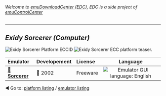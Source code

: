 ###### Welcome to [emuDownloadCenter (EDC)](https://github.com/PhoenixInteractiveNL/emuDownloadCenter/wiki/), EDC is a side project of [emuControlCenter](https://github.com/PhoenixInteractiveNL/emuControlCenter/wiki/)
***
## _Exidy Sorcerer (Computer)_
![](https://raw.githubusercontent.com/wiki/PhoenixInteractiveNL/emuDownloadCenter/images_platform/ecc_sorcerer_cell.png "Exidy Sorcerer Platform ECCID")
![](https://raw.githubusercontent.com/wiki/PhoenixInteractiveNL/emuDownloadCenter/images_platform/ecc_sorcerer_teaser.png "Exidy Sorcerer ECC platform teaser.")

| Emulator | Developement | License | Language |
|:---------|:-------------|:--------|:--------:|
| [:file_folder: **Sorcerer**](https://github.com/PhoenixInteractiveNL/emuDownloadCenter/wiki/Emulator-sorcerer#menu) | :red_circle: 2002 | Freeware | ![](https://raw.githubusercontent.com/wiki/PhoenixInteractiveNL/emuDownloadCenter/images_flags/icon_flag_EN_24.png "Emulator GUI language: English") |

:arrow_backward: Go to: [platform listing](https://github.com/PhoenixInteractiveNL/emuDownloadCenter/wiki/EDC-Platform-List) / [emulator listing](https://github.com/PhoenixInteractiveNL/emuDownloadCenter/wiki/EDC-Emulator-List)
